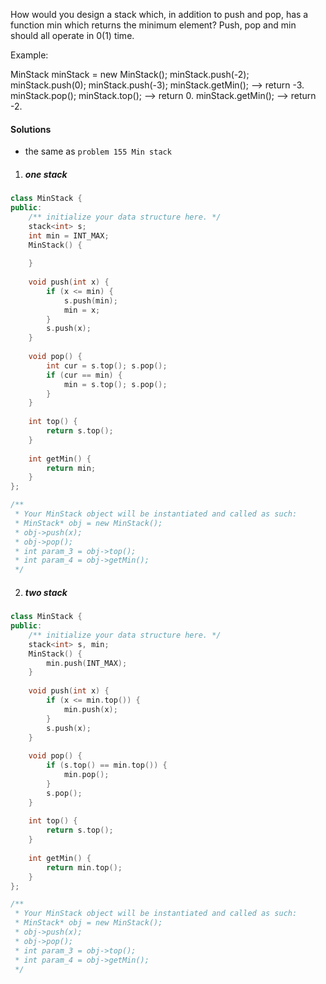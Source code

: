 How would you design a stack which, in addition to push and pop, has a function min which returns the minimum element? Push, pop and min should all operate in 0(1) time.

Example:

MinStack minStack = new MinStack();
minStack.push(-2);
minStack.push(0);
minStack.push(-3);
minStack.getMin();   --> return -3.
minStack.pop();
minStack.top();      --> return 0.
minStack.getMin();   --> return -2.


#### Solutions

- the same as `problem 155 Min stack`

1. ##### one stack

```cpp
class MinStack {
public:
    /** initialize your data structure here. */
    stack<int> s;
    int min = INT_MAX;
    MinStack() {
    
    }
    
    void push(int x) {
        if (x <= min) {
            s.push(min);
            min = x;
        }
        s.push(x);
    }
    
    void pop() {
        int cur = s.top(); s.pop();
        if (cur == min) {
            min = s.top(); s.pop();
        }
    }
    
    int top() {
        return s.top();
    }
    
    int getMin() {
        return min;
    }
};

/**
 * Your MinStack object will be instantiated and called as such:
 * MinStack* obj = new MinStack();
 * obj->push(x);
 * obj->pop();
 * int param_3 = obj->top();
 * int param_4 = obj->getMin();
 */
```

2. ##### two stack

```cpp
class MinStack {
public:
    /** initialize your data structure here. */
    stack<int> s, min;
    MinStack() {
        min.push(INT_MAX);
    }
    
    void push(int x) {
        if (x <= min.top()) {
            min.push(x);
        }
        s.push(x);
    }
    
    void pop() {
        if (s.top() == min.top()) {
            min.pop();
        }
        s.pop();
    }
    
    int top() {
        return s.top();
    }
    
    int getMin() {
        return min.top();
    }
};

/**
 * Your MinStack object will be instantiated and called as such:
 * MinStack* obj = new MinStack();
 * obj->push(x);
 * obj->pop();
 * int param_3 = obj->top();
 * int param_4 = obj->getMin();
 */
```